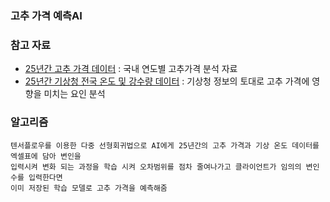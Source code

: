 ### 고추 가격 예측AI

### 참고 자료
* [25년간 고추 가격 데이터](https://www.kamis.or.kr/customer/price/retail/period.do) : 국내 연도별 고추가격 분석 자료<br>
* [25년간 기상청 전국 온도 및 강수량 데이터](https://data.kma.go.kr/climate/StatisticsDivision/selectStatisticsDivision.do?pgmNo=158) : 기상청 정보의 토대로 고추 가격에 영향을 미치는 요인 분석

### 알고리즘
```
텐서플로우를 이용한 다중 선형회귀법으로 AI에게 25년간의 고추 가격과 기상 온도 데이터를 엑셀표에 담아 변인을
입력시켜 변화 되는 과정을 학습 시켜 오차범위를 점차 줄여나가고 클라이언트가 임의의 변인 수를 입력한다면
이미 저장된 학습 모델로 고추 가격을 예측해줌
